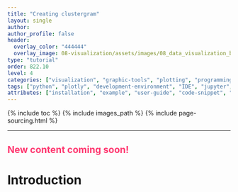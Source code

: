 ```yaml
---
title: "Creating clustergram"
layout: single
author:
author_profile: false
header:
  overlay_color: "444444"
  overlay_image: 08-visualization/assets/images/08_data_visualization_banner.png
type: "tutorial"
order: 822.10
level: 4
categories: ["visualization", "graphic-tools", "plotting", "programming", "library-package-module", "virtual-environment"]
tags: ["python", "plotly", "development-environment", "IDE", "jupyter", "notebook", "clustergram-plot", "interactive-graphing"]
attributes: ["installation", "example", "user-guide", "code-snippet", "ready-made-solution", "interactive", "automation"]
---
```


{% include toc %}
{% include images_path %}
{% include page-sourcing.html %}

---


## <span style="color: #ff3870;">New content coming soon!</span>

# Introduction
